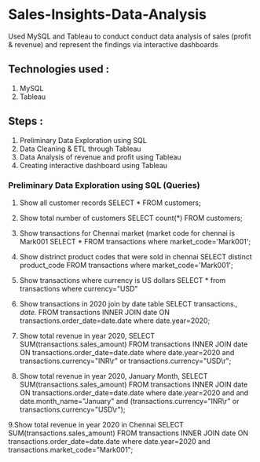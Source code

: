 # Sales-Insights-Data-Analysis
Used MySQL and Tableau to conduct conduct data analysis of sales (profit &amp; revenue) and represent the findings via interactive dashboards 

## Technologies used : 
1. MySQL 
2.  Tableau 

## Steps : 
1. Preliminary Data Exploration using SQL 
2.  Data Cleaning & ETL through Tableau 
3.  Data Analysis of revenue and profit using Tableau
4.  Creating interactive dashboard using Tableau

### Preliminary Data Exploration using SQL (Queries)
1. Show all customer records
 SELECT * FROM customers;

2. Show total number of customers
SELECT count(*) FROM customers;

3. Show transactions for Chennai market (market code for chennai is Mark001
SELECT * FROM transactions where market_code='Mark001';

4. Show distrinct product codes that were sold in chennai
SELECT distinct product_code FROM transactions where market_code='Mark001';

5. Show transactions where currency is US dollars
 SELECT * from transactions where currency="USD"

6. Show transactions in 2020 join by date table
SELECT transactions.*, date.* FROM transactions INNER JOIN date ON transactions.order_date=date.date where date.year=2020;

7. Show total revenue in year 2020,
SELECT SUM(transactions.sales_amount) FROM transactions INNER JOIN date ON transactions.order_date=date.date where date.year=2020 and    transactions.currency="INR\r" or transactions.currency="USD\r";

8. Show total revenue in year 2020, January Month,
SELECT SUM(transactions.sales_amount) FROM transactions INNER JOIN date ON transactions.order_date=date.date where date.year=2020 and and date.month_name="January" and (transactions.currency="INR\r" or transactions.currency="USD\r");

9.Show total revenue in year 2020 in Chennai
SELECT SUM(transactions.sales_amount) FROM transactions INNER JOIN date ON transactions.order_date=date.date where date.year=2020 and transactions.market_code="Mark001";
